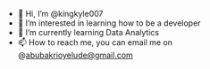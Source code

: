 - 👋 Hi, I’m @kingkyle007
- 👀 I’m interested in learning how to be a developer 
- 🌱 I’m currently learning Data Analytics 
- 📫 How to reach me, you can email me on @abubakrioyelude@gmail.com 

<!---
kingkyle007/kingkyle007 is a ✨ special ✨ repository because its `README.md` (this file) appears on your GitHub profile.
You can click the Preview link to take a look at your changes.
--->
